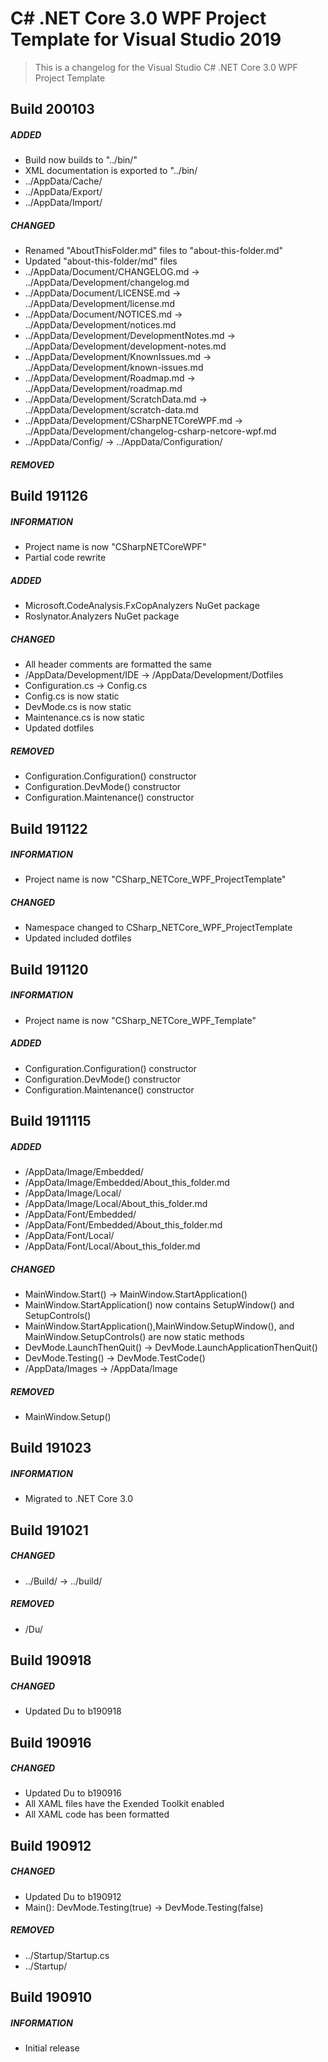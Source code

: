﻿# C# .NET Core 3.0 WPF Project Template for Visual Studio 2019

> This is a changelog for the Visual Studio C# .NET Core 3.0 WPF Project Template

## Build 200103
##### ADDED
* Build now builds to "../bin/"
* XML documentation is exported to "../bin/
* ../AppData/Cache/
* ../AppData/Export/
* ../AppData/Import/
##### CHANGED
* Renamed "AboutThisFolder.md" files to "about-this-folder.md"
* Updated "about-this-folder/md" files
* ../AppData/Document/CHANGELOG.md -> ../AppData/Development/changelog.md
* ../AppData/Document/LICENSE.md -> ../AppData/Development/license.md
* ../AppData/Document/NOTICES.md -> ../AppData/Development/notices.md
* ../AppData/Development/DevelopmentNotes.md -> ../AppData/Development/development-notes.md
* ../AppData/Development/KnownIssues.md -> ../AppData/Development/known-issues.md
* ../AppData/Development/Roadmap.md -> ../AppData/Development/roadmap.md
* ../AppData/Development/ScratchData.md -> ../AppData/Development/scratch-data.md
* ../AppData/Development/CSharpNETCoreWPF.md -> ../AppData/Development/changelog-csharp-netcore-wpf.md
* ../AppData/Config/ -> ../AppData/Configuration/
##### REMOVED





## Build 191126
##### INFORMATION
* Project name is now "CSharpNETCoreWPF"
* Partial code rewrite
##### ADDED
* Microsoft.CodeAnalysis.FxCopAnalyzers NuGet package
* Roslynator.Analyzers NuGet package
##### CHANGED
* All header comments are formatted the same
* /AppData/Development/IDE -> /AppData/Development/Dotfiles
* Configuration.cs -> Config.cs
* Config.cs is now static
* DevMode.cs is now static
* Maintenance.cs is now static
* Updated dotfiles
##### REMOVED
* Configuration.Configuration() constructor
* Configuration.DevMode() constructor
* Configuration.Maintenance() constructor

## Build 191122
##### INFORMATION
* Project name is now "CSharp_NETCore_WPF_ProjectTemplate"
##### CHANGED
* Namespace changed to CSharp_NETCore_WPF_ProjectTemplate
* Updated included dotfiles

## Build 191120
##### INFORMATION
* Project name is now "CSharp_NETCore_WPF_Template"
##### ADDED
* Configuration.Configuration() constructor
* Configuration.DevMode() constructor
* Configuration.Maintenance() constructor

## Build 1911115
##### ADDED
* /AppData/Image/Embedded/
* /AppData/Image/Embedded/About_this_folder.md
* /AppData/Image/Local/
* /AppData/Image/Local/About_this_folder.md
* /AppData/Font/Embedded/
* /AppData/Font/Embedded/About_this_folder.md
* /AppData/Font/Local/
* /AppData/Font/Local/About_this_folder.md
##### CHANGED
* MainWindow.Start() -> MainWindow.StartApplication()
* MainWindow.StartApplication() now contains SetupWindow() and SetupControls()
* MainWindow.StartApplication(),MainWindow.SetupWindow(), and MainWindow.SetupControls() are now static methods
* DevMode.LaunchThenQuit() -> DevMode.LaunchApplicationThenQuit()
* DevMode.Testing() -> DevMode.TestCode()
* /AppData/Images -> /AppData/Image
##### REMOVED
* MainWindow.Setup()

## Build 191023
##### INFORMATION
* Migrated to .NET Core 3.0

## Build 191021
##### CHANGED
* ../Build/ -> ../build/
##### REMOVED
* /Du/

## Build 190918
##### CHANGED
* Updated Du to b190918

## Build 190916
##### CHANGED
* Updated Du to b190916
* All XAML files have the Exended Toolkit enabled
* All XAML code has been formatted

## Build 190912
##### CHANGED
* Updated Du to b190912
* Main(): DevMode.Testing(true) -> DevMode.Testing(false)
##### REMOVED
* ../Startup/Startup.cs
* ../Startup/

## Build 190910
##### INFORMATION
* Initial release